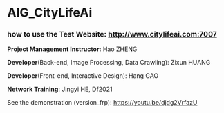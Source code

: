 # AIG_CityLifeAi

### how to use the Test Website: http://www.citylifeai.com:7007
**Project Management Instructor:** Hao ZHENG

**Developer**(Back-end, Image Processing, Data Crawling): Zixun HUANG

**Developer**(Front-end, Interactive Design): Hang GAO

**Network Training**: Jingyi HE, Df2021

See the demonstration (version_frp): https://youtu.be/djdg2VrfazU

